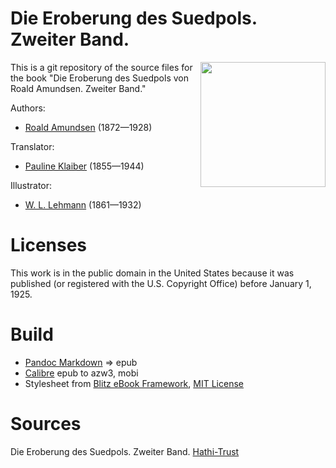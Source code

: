 # Die Eroberung des Suedpols. Zweiter Band.

<img align="right" height="200" src="https://user-images.githubusercontent.com/13177792/193357873-95681573-bfc0-4078-bb8b-10daa1a286d5.jpg">

This is a git repository of the source files for the book
"Die Eroberung des Suedpols von Roald Amundsen. Zweiter Band."

Authors:

* [Roald Amundsen](https://de.wikipedia.org/wiki/Roald_Amundsen) (1872—1928)

Translator:

* [Pauline Klaiber](https://de.wikipedia.org/wiki/Pauline_Klaiber-Gottschau) (1855—1944)

Illustrator:

* [W. L. Lehmann](https://de.wikipedia.org/wiki/Wilhelm_Ludwig_Lehmann) (1861—1932)


# Licenses
This work is in the public domain in the United States because it was
published (or registered with the U.S. Copyright Office)
before January 1, 1925.


# Build
* [Pandoc Markdown](https://pandoc.org/MANUAL.html#pandocs-markdown) => epub
* [Calibre](https://calibre-ebook.com/) epub to azw3, mobi
* Stylesheet from [Blitz eBook Framework](https://friendsofepub.github.io/Blitz/), [MIT License](https://github.com/FriendsOfEpub/Blitz/blob/master/LICENSE)

# Sources
 Die Eroberung des Suedpols. Zweiter Band. [Hathi-Trust](https://babel.hathitrust.org/cgi/pt?id=msu.31293030604775)


